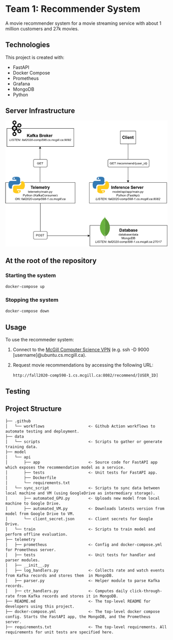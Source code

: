 # Team 1: Recommender System
A movie recommender system for a movie streaming service with about 1 million customers and 27k movies.

## Technologies
This project is created with:
* FastAPI
* Docker Compose
* Prometheus
* Grafana
* MongoDB
* Python 

## Server Infrastructure

![Architecture](.img/server-infra.png)

## At the root of the repository

### Starting the system

``` bash
docker-compose up
```

### Stopping the system

``` bash
docker-compose down
```

## Usage 
To use the recommeder system:

1. Connect to the [McGill Computer Science VPN](https://www.cs.mcgill.ca/docs/remote/dynamic/) (e.g. ssh -D 9000 [username]@ubuntu.cs.mcgill.ca).
2. Request movie recommendations by accessing the following URL:
    
      `http://fall2020-comp598-1.cs.mcgill.ca:8082/recommend/[USER_ID]`


## Testing

## Project Structure
```
├── .github       
│   └── workflows                   <- Github Action workflows to automate testing and deployment.
├── data       
│   └── scripts                     <- Scripts to gather or generate training data.
├── model              
│   └── api                                  
│       ├── app                     <- Source code for FastAPI app which exposes the recommendation model as a service. 
│       ├── tests                   <- Unit tests for FastAPI app. 
│       ├── Dockerfile                        
│       └── requirements.txt                  
│   └── sync_script                 <- Scripts to sync data between local machine and VM (using GoogleDrive as intermediary storage).
│       ├── automated_GPU.py        <- Uploads new model from local machine to Google Drive.
│       ├── automated_VM.py         <- Downloads latests version from model from Google Drive to VM. 
│       └── client_secret.json      <- Client secrets for Google Drive. 
│   └── train                       <- Scripts to train model and perform offline evaluation.
├── telemetry 
│   ├── prometheus                  <- Config and docker-compose.yml for Prometheus server. 
│   ├── tests                       <- Unit tests for handler and parser modules.   
│   ├── __init__.py                           
│   ├── log_handlers.py             <- Collects rate and watch events from Kafka records and stores them  in MongoDB.
│   ├── parser.py                   <- Helper module to parse Kafka records. 
│   ├── ctr_handlers.py             <- Computes daily click-through-rate from Kafka records and stores it in MongoDB. 
├── README.md                       <- The top-level README for developers using this project.
├── docker-compose.yml              <- The top-level docker compose config. Starts the FastAPI app, the MongoDB, and the Prometheus server.
├── requirements.txt                <- The top-level requirements. All requirements for unit tests are specified here.  

```
